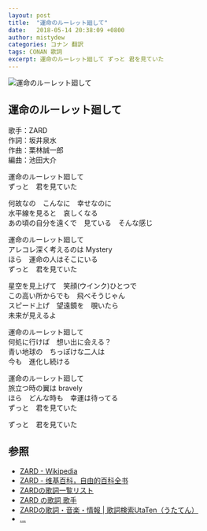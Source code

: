 ```yaml
---
layout: post
title:  "運命のルーレット廻して"
date:   2018-05-14 20:38:09 +0800
author: mistydew
categories: コナン 翻訳
tags: CONAN 歌詞
excerpt: 運命のルーレット廻して ずっと 君を見ていた
---
```

![運命のルーレット廻して](https://raw.githubusercontent.com/mistydew/dc/master/images/%E9%81%8B%E5%91%BD%E3%81%AE%E3%83%AB%E3%83%BC%E3%83%AC%E3%83%83%E3%83%88%E5%BB%BB%E3%81%97%E3%81%A6.jpg)

## 運命のルーレット廻して

歌手：ZARD<br>
作詞：坂井泉水<br>
作曲：栗林誠一郎<br>
編曲：池田大介

運命のルーレット廻して<br>
ずっと　君を見ていた

何故なの　こんなに　幸せなのに<br>
水平線を見ると　哀しくなる<br>
あの頃の自分を遠くで　見ている　そんな感じ

運命のルーレット廻して<br>
アレコレ深く考えるのは Mystery<br>
ほら　運命の人はそこにいる<br>
ずっと　君を見ていた

星空を見上げて　笑顔(ウインク)ひとつで<br>
この高い所からでも　飛べそうじゃん<br>
スピード上げ　望遠鏡を　覗いたら<br>
未来が見えるよ

運命のルーレット廻して<br>
何処に行けば　想い出に会える？<br>
青い地球の　ちっぽけな二人は<br>
今も　進化し続ける

運命のルーレット廻して<br>
旅立つ時の翼は bravely<br>
ほら　どんな時も　幸運は待ってる<br>
ずっと　君を見ていた

ずっと　君を見ていた

## 参照
* [ZARD - Wikipedia](https://ja.wikipedia.org/wiki/ZARD)
* [ZARD - 维基百科，自由的百科全书](https://zh.wikipedia.org/wiki/ZARD)
* [ZARDの歌詞一覧リスト](https://www.uta-net.com/artist/1155)
* [ZARD の歌詞 歌手](http://www.kasi-time.com/subcat-uta-3012-1.html)
* [ZARDの歌詞・音楽・情報 \| 歌詞検索UtaTen（うたてん）](https://utaten.com/artist/ZARD)
* [...](https://github.com/mistydew)
